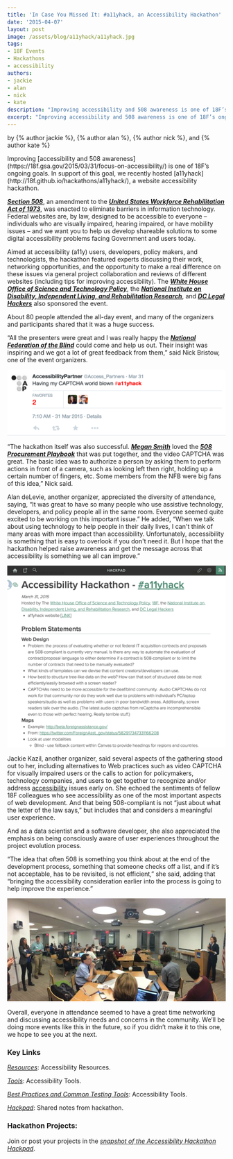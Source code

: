 ```yaml
---
title: 'In Case You Missed It: #a11yhack, an Accessibility Hackathon'
date: '2015-04-07'
layout: post
image: /assets/blog/a11yhack/a11yhack.jpg
tags:
- 18F Events
- Hackathons
- accessibility
authors: 
- jackie
- alan
- nick
- kate
description: "Improving accessibility and 508 awareness is one of 18F’s ongoing goals. In support of this goal, we recently hosted a11yhack, a website accessibility hackathon."
excerpt: "Improving accessibility and 508 awareness is one of 18F’s ongoing goals. In support of this goal, we recently hosted a11yhack, a website accessibility hackathon."
---
```

<p class="authors">
    by {% author jackie %}, {% author alan %}, {% author nick %}, and {% author kate %}
</p>
Improving [accessibility and 508
awareness](https://18f.gsa.gov/2015/03/31/focus-on-accessibility/) is
one of 18F’s ongoing goals. In support of this goal, we recently hosted
[a11yhack](http://18f.github.io/hackathons/a11yhack/), a website accessibility 
hackathon.

[***Section 508***](http://www.section508.gov/), an amendment to the
[***United States Workforce Rehabilitation Act of
1973***](http://www.dol.gov/dol/topic/disability/laws.htm), was enacted
to eliminate barriers in information technology. Federal websites are,
by law, designed to be accessible to everyone – individuals who are
visually impaired, hearing impaired, or have mobility issues – and we
want you to help us develop shareable solutions to some digital
accessibility problems facing Government and users today.

Aimed at accessibility (a11y) users, developers, policy makers, and
technologists, the hackathon featured experts discussing their work,
networking opportunities, and the opportunity to make a real difference
on these issues via general project collaboration and reviews of
different websites (including tips for improving accessibility). The
[***White House Office of Science and Technology
Policy***](https://www.whitehouse.gov/administration/eop/ostp), the
[***National Institute on Disability, Independent Living, and
Rehabilitation
Research***](http://www2.ed.gov/about/offices/list/osers/nidrr/index.html),
and [***DC Legal Hackers***](http://dclegalhackers.org/) also sponsored
the event.

About 80 people attended the all-day event, and many of the organizers
and participants shared that it was a huge success.

“All the presenters were great and I was really happy the [***National
Federation of the Blind***](https://nfb.org//) could come and help us
out. Their insight was inspiring and we got a lot of great feedback from
them,” said Nick Bristow, one of the event organizers.

![](/assets/blog/a11yhack/a11ytweet1.png)

“The hackathon itself was also successful. [***Megan
Smith***](https://www.whitehouse.gov/administration/eop/ostp/about/leadershipstaff/smith)
loved the [***508 Procurement
Playbook***](https://18f.github.io/508-procurement-playbook/) that was
put together, and the video CAPTCHA was great. The basic idea was to
authorize a person by asking them to perform actions in front of a
camera, such as looking left then right, holding up a certain number of
fingers, etc. Some members from the NFB were big fans of this idea,”
Nick said.

Alan deLevie, another organizer, appreciated the diversity of
attendance, saying, “It was great to have so many people who use
assistive technology, developers, and policy people all in the same
room. Everyone seemed quite excited to be working on this important
issue.” He added, “When we talk about using technology to help people in
their daily lives, I can't think of many areas with more impact than
accessibility. Unfortunately, accessibility is something that is easy to
overlook if you don't need it. But I hope that the hackathon helped
raise awareness and get the message across that accessibility is
something we all can improve.”

[![The hackpad, we've archived this as a markdown file on the hackathon's website](/assets/blog/a11yhack/hackpad.png)](http://18f.github.io/hackathons/a11yhack/hackpad-snapshot/)

Jackie Kazil, another organizer, said several aspects of the gathering
stood out to her, including alternatives to Web practices such as video
CAPTCHA for visually impaired users or the calls to action for
policymakers, technology companies, and users to get together to
recognize and/or address
[accessibility](http://18f.github.io/accessibility/) issues early
on. She echoed the sentiments of fellow 18F colleagues who see
accessibility as one of the most important aspects of web development.
And that being 508-compliant is not “just about what the letter of the
law says,” but includes that and considers a meaningful user experience.

And as a data scientist and a software developer, she also appreciated
the emphasis on being consciously aware of user experiences throughout
the project evolution process.

“The idea that often 508 is something you think about at the end of the
development process, something that someone checks off a list, and if
it’s not acceptable, has to be revisited, is not efficient,” she said,
adding that “bringing the accessibility consideration earlier into the
process is going to help improve the experience.”

![The crowd at a11yhack](/assets/blog/a11yhack/a11yhack.jpg)

Overall, everyone in attendance seemed to have a great time networking
and discussing accessibility needs and concerns in the community. We’ll
be doing more events like this in the future, so if you didn’t make it
to this one, we hope to see you at the next.

### Key Links

[*Resources*](http://18f.github.io/hackathons/a11yhack/resources):
Accessibility Resources.

[*Tools*](http://18f.github.io/hackathons/a11yhack/tools): Accessibility
Tools.

[*Best Practices and Common Testing
Tools*](http://buyaccessible.gov/content/best-practice-library):
Accessibility Tools.

[*Hackpad*](https://hackpad.com/Accessibility-Hackathon-a11yhack-FSW5lFX53LP):
Shared notes from hackathon.

### Hackathon Projects:

Join or post your projects in the [*snapshot of the Accessibility
Hackathon
Hackpad*](http://18f.github.io/hackathons/a11yhack/hackpad-snapshot/).
